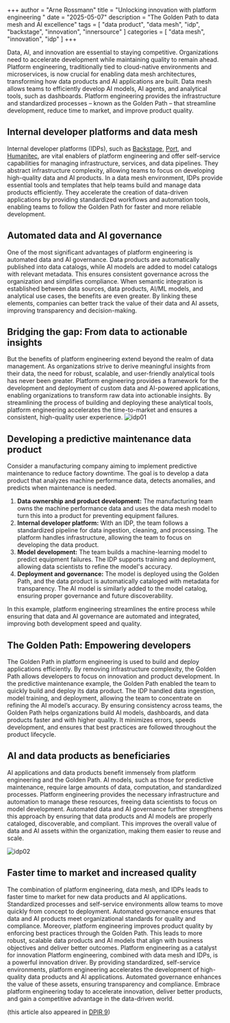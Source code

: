 +++
author = "Arne Rossmann"
title = "Unlocking innovation with platform engineering "
date = "2025-05-07"
description = "The Golden Path to data mesh and AI excellence"
tags = [
    "data product",
    "data mesh",
    "idp",
    "backstage",
    "innovation",
    "innersource"
]
categories = [
    "data mesh",
    "innovation",
    "idp"
]
+++

Data, AI, and innovation are essential to staying competitive. Organizations need to accelerate development while maintaining quality to remain ahead. Platform engineering, traditionally tied to cloud-native environments and microservices, is now crucial for enabling data mesh architectures, transforming how data products and AI applications are built.
Data mesh allows teams to efficiently develop AI models, AI agents, and analytical tools, such as dashboards. Platform engineering provides the infrastructure and standardized processes – known as the Golden Path – that streamline development, reduce time to market, and improve product quality.

## Internal developer platforms and data mesh
Internal developer platforms (IDPs), such as [Backstage](https://backstage.io/), [Port](http://getport.io/), and [Humanitec](https://humanitec.com/), are vital enablers of platform engineering and offer self-service capabilities for managing infrastructure, services, and data pipelines. They abstract infrastructure complexity, allowing teams to focus on developing high-quality data and AI products.
In a data mesh environment, IDPs provide essential tools and templates that help teams build and manage data products efficiently. They accelerate the creation of data-driven applications by providing standardized workflows and automation tools, enabling teams to follow the Golden Path for faster and more reliable development.

## Automated data and AI governance
One of the most significant advantages of platform engineering is automated data and AI governance. Data products are automatically published into data catalogs, while AI models are added to model catalogs with relevant metadata. This ensures consistent governance across the organization and simplifies compliance.
When semantic integration is established between data sources, data products, AI/ML models, and analytical use cases, the benefits are even greater. By linking these elements, companies can better track the value of their data and AI assets, improving transparency and decision-making.

## Bridging the gap: From data to actionable insights
But the benefits of platform engineering extend beyond the realm of data management. As organizations strive to derive meaningful insights from their data, the need for robust, scalable, and user-friendly analytical tools has never been greater.
Platform engineering provides a framework for the development and deployment of custom data and AI-powered applications, enabling organizations to transform raw data into actionable insights. By streamlining the process of building and deploying these analytical tools, platform engineering accelerates the time-to-market and ensures a consistent, high-quality user experience.
![idp01](/media/idp01.png)

## Developing a predictive maintenance data product
Consider a manufacturing company aiming to implement predictive maintenance to reduce factory downtime. The goal is to develop a data product that analyzes machine performance data, detects anomalies, and predicts when maintenance is needed.
1.	**Data ownership and product development:** The manufacturing team owns the machine performance data and uses the data mesh model to turn this into a product for preventing equipment failures.
2.	**Internal developer platform:** With an IDP, the team follows a standardized pipeline for data ingestion, cleaning, and processing. The platform handles infrastructure, allowing the team to focus on developing the data product.
3.	**Model development:** The team builds a machine-learning model to predict equipment failures. The IDP supports training and deployment, allowing data scientists to refine the model's accuracy.
4.	**Deployment and governance:** The model is deployed using the Golden Path, and the data product is automatically cataloged with metadata for transparency. The AI model is similarly added to the model catalog, ensuring proper governance and future discoverability.

In this example, platform engineering streamlines the entire process while ensuring that data and AI governance are automated and integrated, improving both development speed and quality.

## The Golden Path: Empowering developers
The Golden Path in platform engineering is used to build and deploy applications efficiently. By removing infrastructure complexity, the Golden Path allows developers to focus on innovation and product development.
In the predictive maintenance example, the Golden Path enabled the team to quickly build and deploy its data product. The IDP handled data ingestion, model training, and deployment, allowing the team to concentrate on refining the AI model’s accuracy.
By ensuring consistency across teams, the Golden Path helps organizations build AI models, dashboards, and data products faster and with higher quality. It minimizes errors, speeds development, and ensures that best practices are followed throughout the product lifecycle.

## AI and data products as beneficiaries
AI applications and data products benefit immensely from platform engineering and the Golden Path. AI models, such as those for predictive maintenance, require large amounts of data, computation, and standardized processes. Platform engineering provides the necessary infrastructure and automation to manage these resources, freeing data scientists to focus on model development.
Automated data and AI governance further strengthens this approach by ensuring that data products and AI models are properly cataloged, discoverable, and compliant. This improves the overall value of data and AI assets within the organization, making them easier to reuse and scale.

![idp02](/media/idp02.png)

## Faster time to market and increased quality
The combination of platform engineering, data mesh, and IDPs leads to faster time to market for new data products and AI applications. Standardized processes and self-service environments allow teams to move quickly from concept to deployment. Automated governance ensures that data and AI products meet organizational standards for quality and compliance.
Moreover, platform engineering improves product quality by enforcing best practices through the Golden Path. This leads to more robust, scalable data products and AI models that align with business objectives and deliver better outcomes.
Platform engineering as a catalyst for innovation
Platform engineering, combined with data mesh and IDPs, is a powerful innovation driver. By providing standardized, self-service environments, platform engineering accelerates the development of high-quality data products and AI applications. Automated governance enhances the value of these assets, ensuring transparency and compliance.
Embrace platform engineering today to accelerate innovation, deliver better products, and gain a competitive advantage in the data-driven world.

(this article also appeared in [DPIR 9](https://www.capgemini.com/insights/research-library/data-powered-innovation-review-wave-9/))
